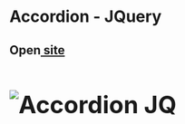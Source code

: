 <h1>Accordion - JQuery</h1>
<h2>Open<a href="https://cwetkow.github.io/jquery-elements/accordion" target="_blank"> site</a><a</h2>
<h1>
<p>
	<img src="https://user-images.githubusercontent.com/20288358/29911967-af7fa62a-8e38-11e7-8286-6acef6c5df41.png" alt="Accordion JQ">
</p>